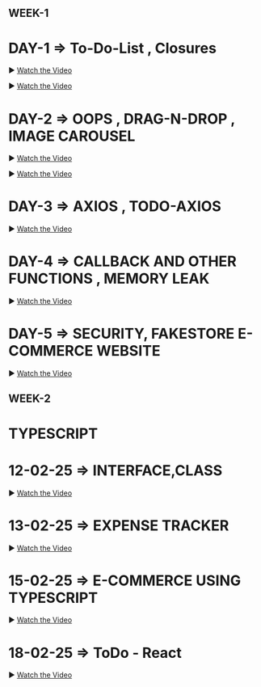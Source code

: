 ## WEEK-1

# DAY-1 => To-Do-List , Closures

▶️ [Watch the Video](https://drive.google.com/file/d/1XFnWrNNQYrVqUq-YP8VsIaRd9cc84oA0/view?usp=sharing)

▶️ [Watch the Video](https://drive.google.com/file/d/1VryGjjN_j0OBGF9swMaPNIkfF9XmIw0p/view?usp=sharing)

# DAY-2 => OOPS , DRAG-N-DROP , IMAGE CAROUSEL

▶️ [Watch the Video](https://drive.google.com/file/d/1I-yNSH0QZsstK9zuKursHugIvhohACTo/view?usp=sharing)

▶️ [Watch the Video](https://drive.google.com/file/d/1BPbDcug4BI_9aIwzIUzP0CEba0QuHJTM/view?usp=sharing)

# DAY-3 => AXIOS , TODO-AXIOS

▶️ [Watch the Video](https://drive.google.com/file/d/1wKhuf73-Q84CkvzW5htnUrwbqtVzgNh9/view?usp=sharing)

# DAY-4 => CALLBACK AND OTHER FUNCTIONS , MEMORY LEAK

▶️ [Watch the Video](https://drive.google.com/file/d/1RUY0wolwvfnu4cxjayo3YgHMjIcZWXU6/view?usp=sharing)

# DAY-5 => SECURITY, FAKESTORE E-COMMERCE WEBSITE

▶️ [Watch the Video](https://drive.google.com/file/d/18cXYJmUJ4xfz3tJM3U6ntVyuwgIrnZkn/view?usp=sharing)

## WEEK-2

# TYPESCRIPT

# 12-02-25 => INTERFACE,CLASS

▶️ [Watch the Video](https://drive.google.com/file/d/1il4qhv9w0tfVJoMCEbYeS5vT7E-tfP2m/view?usp=sharing)

# 13-02-25 => EXPENSE TRACKER

▶️ [Watch the Video](https://drive.google.com/file/d/1xMOnMTYe2jsZwdcOF2WZMafzU8PBqUpp/view?usp=sharing)

# 15-02-25 => E-COMMERCE USING TYPESCRIPT

▶️ [Watch the Video](https://drive.google.com/file/d/19dU_Qkvm9doasJLm71Y96ym5OgFpWJFF/view?usp=sharing)

# 18-02-25 => ToDo - React

▶️ [Watch the Video](https://drive.google.com/file/d/1poFka8-aytP6C8uBelq6eykRj7UJ8wU6/view?usp=sharing)
